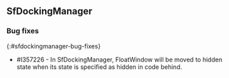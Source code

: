 ## SfDockingManager

### Bug fixes
{:#sfdockingmanager-bug-fixes}

* \#I357226 - In SfDockingManager, FloatWindow will be moved to hidden state when its state is specified as hidden in code behind.
